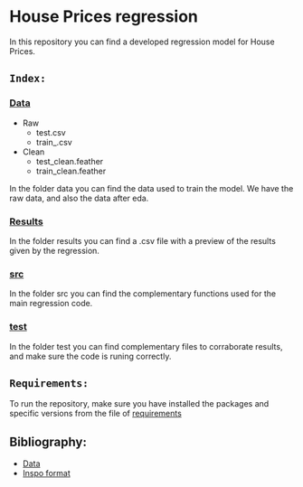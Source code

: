 # House Prices regression

In this repository you can find a developed regression model for House Prices.

## ```Index:```

### [Data](https://github.com/ValeriaRoberts/03_tarea_Valeria_Roberts/tree/main/data)
* Raw
  * test.csv
  * train_.csv
* Clean
  * test_clean.feather
  * train_clean.feather

In the folder data you can find the data used to train the model. We have the raw data, and also the data after eda.

### [Results](https://github.com/ValeriaRoberts/House-Prices-regression/tree/main/results)
In the folder results you can find a .csv file with a preview of the results given by the regression.

### [src](https://github.com/ValeriaRoberts/House-Prices-regression/tree/main/src)
In the folder src you can find the complementary functions used for the main regression code.

### [test](https://github.com/ValeriaRoberts/03_tarea_Valeria_Roberts/tree/main/test)
In the folder test you can find complementary files to corraborate results, and make sure the code is runing correctly.

## ```Requirements:```
To run the repository, make sure you have installed the packages and specific versions from the file of [requirements](https://github.com/ValeriaRoberts/03_tarea_Valeria_Roberts/tree/main/requirements.txt)

## Bibliography: 
* [Data](https://www.kaggle.com/competitions/house-prices-advanced-regression-techniques/data?select=test.csv)
* [Inspo format](https://radiant-biscotti-3f9910.netlify.app/04-codigo_limpio.html)
